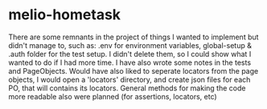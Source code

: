 # melio-hometask
There are some remnants in the project of things I wanted to implement but didn't manage to, such as: .env for environment variables, global-setup & .auth folder for the test setup.
I didn't delete them, so I could show what I wanted to do if I had more time.
I have also wrote some notes in the tests and PageObjects.
Would have also liked to seperate locators from the page objects, I would open a 'locators' directory, and create json files for each PO, that will contains its locators.
General methods for making the code more readable also were planned (for assertions, locators, etc)
